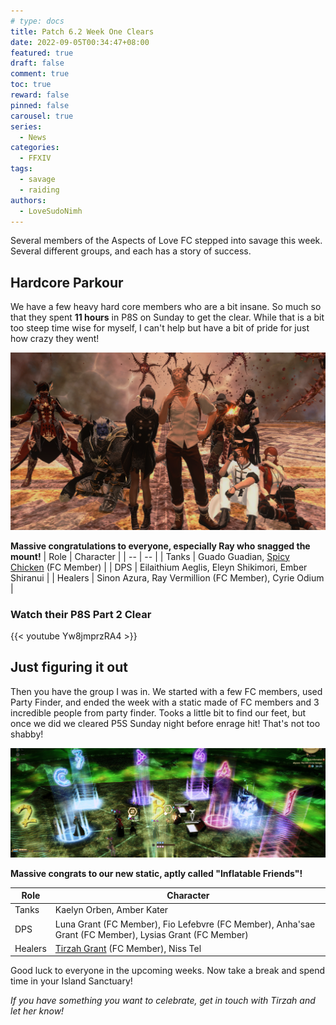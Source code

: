 ```yaml
---
# type: docs
title: Patch 6.2 Week One Clears
date: 2022-09-05T00:34:47+08:00
featured: true
draft: false
comment: true
toc: true
reward: false
pinned: false
carousel: true
series:
  - News
categories:
  - FFXIV
tags:
  - savage
  - raiding
authors:
  - LoveSudoNimh
---
```


Several members of the Aspects of Love FC stepped into savage this week. Several different groups, and each has a story of success.

<!--more-->

## Hardcore Parkour

We have a few heavy hard core members who are a bit insane. So much so that they spent **11 hours** in P8S on Sunday to get the clear. While that is a bit too steep time wise for myself, I can't help but have a bit of pride for just how crazy they went!

![Center](p8savageclear-groupshot.png)

**Massive congratulations to everyone, especially Ray who snagged the mount!**
| Role | Character |
| -- | -- |
| Tanks | Guado Guadian, [Spicy Chicken](https://www.twitch.tv/neekoputkin) (FC Member) |
| DPS | Eilaithium Aeglis, Eleyn Shikimori, Ember Shiranui |
| Healers | Sinon Azura, Ray Vermillion (FC Member), Cyrie Odium |

### Watch their P8S Part 2 Clear

{{< youtube Yw8jmprzRA4 >}}

## Just figuring it out

Then you have the group I was in. We started with a few FC members, used Party Finder, and ended the week with a static made of FC members and 3 incredible people from party finder. Tooks a little bit to find our feet, but once we did we cleared P5S Sunday night before enrage hit! That's not too shabby!

![Center](week-one-clears.png)

**Massive congrats to our new static, aptly called "Inflatable Friends"!**

| Role    | Character                                                                                              |
| ------- | ------------------------------------------------------------------------------------------------------ |
| Tanks   | Kaelyn Orben, Amber Kater                                                                              |
| DPS     | Luna Grant (FC Member), Fio Lefebvre (FC Member), Anha'sae Grant (FC Member), Lysias Grant (FC Member) |
| Healers | [Tirzah Grant](https://www.twitch.tv/lovesudonimh) (FC Member), Niss Tel                               |

Good luck to everyone in the upcoming weeks. Now take a break and spend time in your Island Sanctuary!

_If you have something you want to celebrate, get in touch with Tirzah and let her know!_
